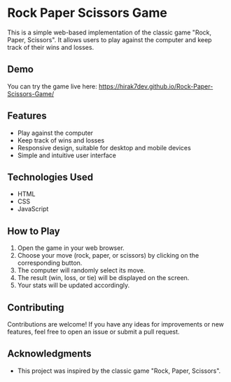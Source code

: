 # Rock Paper Scissors Game

This is a simple web-based implementation of the classic game "Rock, Paper, Scissors". It allows users to play against the computer and keep track of their wins and losses.

## Demo

You can try the game live here: https://hirak7dev.github.io/Rock-Paper-Scissors-Game/

## Features

- Play against the computer
- Keep track of wins and losses
- Responsive design, suitable for desktop and mobile devices
- Simple and intuitive user interface

## Technologies Used

- HTML
- CSS
- JavaScript

## How to Play

1. Open the game in your web browser.
2. Choose your move (rock, paper, or scissors) by clicking on the corresponding button.
3. The computer will randomly select its move.
4. The result (win, loss, or tie) will be displayed on the screen.
5. Your stats will be updated accordingly.

## Contributing

Contributions are welcome! If you have any ideas for improvements or new features, feel free to open an issue or submit a pull request.

## Acknowledgments

- This project was inspired by the classic game "Rock, Paper, Scissors".


